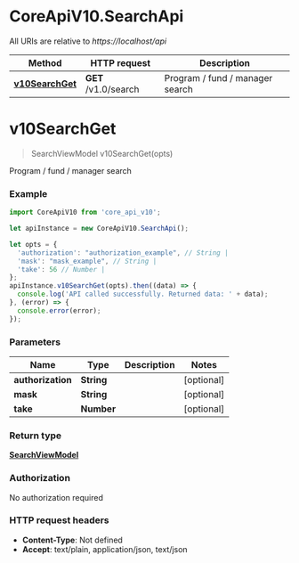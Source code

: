 # CoreApiV10.SearchApi

All URIs are relative to *https://localhost/api*

Method | HTTP request | Description
------------- | ------------- | -------------
[**v10SearchGet**](SearchApi.md#v10SearchGet) | **GET** /v1.0/search | Program / fund / manager search


<a name="v10SearchGet"></a>
# **v10SearchGet**
> SearchViewModel v10SearchGet(opts)

Program / fund / manager search

### Example
```javascript
import CoreApiV10 from 'core_api_v10';

let apiInstance = new CoreApiV10.SearchApi();

let opts = { 
  'authorization': "authorization_example", // String | 
  'mask': "mask_example", // String | 
  'take': 56 // Number | 
};
apiInstance.v10SearchGet(opts).then((data) => {
  console.log('API called successfully. Returned data: ' + data);
}, (error) => {
  console.error(error);
});

```

### Parameters

Name | Type | Description  | Notes
------------- | ------------- | ------------- | -------------
 **authorization** | **String**|  | [optional] 
 **mask** | **String**|  | [optional] 
 **take** | **Number**|  | [optional] 

### Return type

[**SearchViewModel**](SearchViewModel.md)

### Authorization

No authorization required

### HTTP request headers

 - **Content-Type**: Not defined
 - **Accept**: text/plain, application/json, text/json

